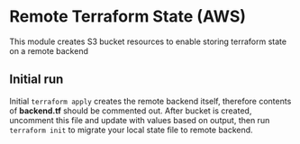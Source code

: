 # Remote Terraform State (AWS)

This module creates S3 bucket resources to enable storing terraform state on a remote backend

## Initial run

Initial `terraform apply` creates the remote backend itself, therefore contents of **backend.tf** should be commented out. After bucket is created, uncomment this file and update with values based on output, then run `terraform init` to migrate your local state file to remote backend.